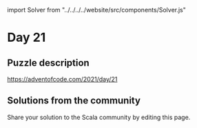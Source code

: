 import Solver from "../../../../website/src/components/Solver.js"

# Day 21

## Puzzle description

https://adventofcode.com/2021/day/21

## Solutions from the community

Share your solution to the Scala community by editing this page.
